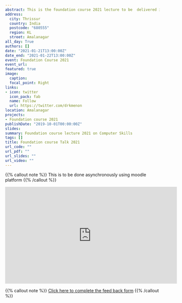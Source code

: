 ```yaml
---
abstract: This is the foundation course 2021 lecture to be  delivered in mid February.
address:
  city: Thrissur
  country: India
  postcode: "680555"
  region: KL
  street: Amalanagar
all_day: True
authors: []
date: "2021-01-21T13:00:00Z"
date_end: "2021-01-22T13:00:00Z"
event: Foundation Course 2021
event_url: 
featured: true
image:
  caption: 
  focal_point: Right
links:
- icon: twitter
  icon_pack: fab
  name: Follow
  url: https://twitter.com/drkmenon
location: Amalanagar
projects:
- Foundation course 2021
publishDate: "2019-10-01T00:00:00Z"
slides:
summary: Foundation course lecture 2021 on Computer Skills
tags: []
title: Foundation course Talk 2021
url_code: ""
url_pdf: ""
url_slides: ""
url_video: ""
---
```

{{% callout note %}}
This is to be done asynchronously using moodle platform
{{% /callout %}}

<iframe width="560" height="315" src="https://www.youtube.com/embed/m9i_v6L4GvU" frameborder="0" allow="accelerometer; autoplay; clipboard-write; encrypted-media; gyroscope; picture-in-picture" allowfullscreen></iframe>

{{% callout note %}}
[Click here to complete the feed back form](https://five.epicollect.net/project/acme-feedback-form/add-entry)
{{% /callout %}}

